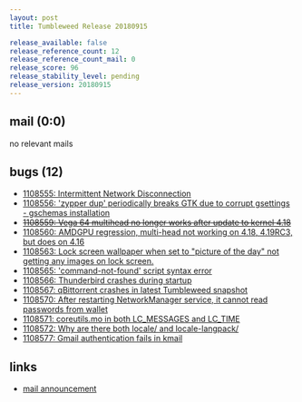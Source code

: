 ```yaml
---
layout: post
title: Tumbleweed Release 20180915

release_available: false
release_reference_count: 12
release_reference_count_mail: 0
release_score: 96
release_stability_level: pending
release_version: 20180915
---
```


## mail (0:0)

no relevant mails

## bugs (12)

<!--more-->

- [1108555: Intermittent Network Disconnection](https://bugzilla.opensuse.org/show_bug.cgi?id=1108555)
- [1108556: 'zypper dup' periodically breaks GTK due to corrupt gsettings - gschemas installation](https://bugzilla.opensuse.org/show_bug.cgi?id=1108556)
- ~~[1108559: Vega 64 multihead no longer works after update to kernel 4.18](https://bugzilla.opensuse.org/show_bug.cgi?id=1108559)~~
- [1108560: AMDGPU regression, multi-head not working on 4.18, 4.19RC3, but does on 4.16](https://bugzilla.opensuse.org/show_bug.cgi?id=1108560)
- [1108563: Lock screen wallpaper when set to "picture of the day" not getting any images on lock screen.](https://bugzilla.opensuse.org/show_bug.cgi?id=1108563)
- [1108565: 'command-not-found' script syntax error](https://bugzilla.opensuse.org/show_bug.cgi?id=1108565)
- [1108566: Thunderbird crashes during startup](https://bugzilla.opensuse.org/show_bug.cgi?id=1108566)
- [1108567: qBittorrent crashes in latest Tumbleweed snapshot](https://bugzilla.opensuse.org/show_bug.cgi?id=1108567)
- [1108570: After restarting NetworkManager service, it cannot read passwords from wallet](https://bugzilla.opensuse.org/show_bug.cgi?id=1108570)
- [1108571: coreutils.mo in both LC_MESSAGES and LC_TIME](https://bugzilla.opensuse.org/show_bug.cgi?id=1108571)
- [1108572: Why are there both locale/ and locale-langpack/](https://bugzilla.opensuse.org/show_bug.cgi?id=1108572)
- [1108577: Gmail authentication fails in kmail](https://bugzilla.opensuse.org/show_bug.cgi?id=1108577)



## links

- [mail announcement](https://lists.opensuse.org/opensuse-factory/2018-09/msg00061.html)
